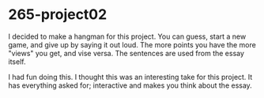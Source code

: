 # 265-project02

I decided to make a hangman for this project. You can guess, start a new game, and give up by saying it out loud. The more points you have the more "views" you get, and vise versa. The sentences are used from the essay itself.

I had fun doing this. I thought this was an interesting take for this project. It has everything asked for; interactive and makes you think about the essay.
